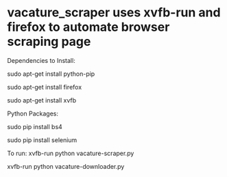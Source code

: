 # vacature_scraper uses xvfb-run and firefox to automate browser scraping page

Dependencies to Install:

sudo apt-get install python-pip

sudo apt-get install firefox

sudo apt-get install xvfb

Python Packages:

sudo pip install bs4

sudo pip install selenium


To run:
xvfb-run python vacature-scraper.py

xvfb-run python vacature-downloader.py
